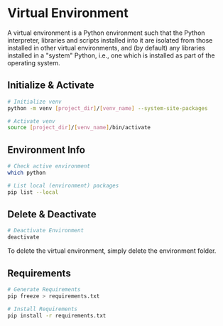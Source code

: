 # Virtual Environment

A virtual environment is a Python environment such that the Python interpreter,
libraries and scripts installed into it are isolated from those installed in
other virtual environments, and (by default) any libraries installed in a
"system" Python, i.e., one which is installed as part of the operating system.

## Initialize & Activate

```sh
# Initialize venv
python -m venv [project_dir]/[venv_name] --system-site-packages

# Activate venv
source [project_dir]/[venv_name]/bin/activate
```

## Environment Info

```sh
# Check active environment
which python

# List local (environment) packages
pip list --local
```

## Delete & Deactivate

```sh
# Deactivate Environment
deactivate
```

To delete the virtual environment, simply delete the environment folder.

## Requirements

```sh
# Generate Requirements
pip freeze > requirements.txt

# Install Requirements
pip install -r requirements.txt
```
